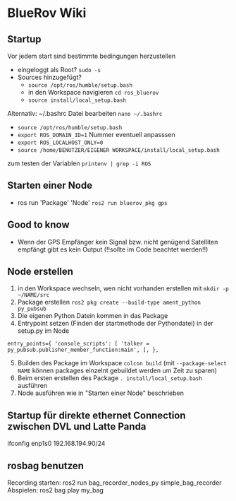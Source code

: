 # BlueRov Wiki
## Startup
Vor jedem start sind bestimmte bedingungen herzustellen
- eingeloggt als Root? `sudo -s`
- Sources hinzugefügt? 
  - `source /opt/ros/humble/setup.bash`
  - in den Workspace navigieren `cd ros_bluerov`
  - `source install/local_setup.bash` 
 
 Alternativ: ~/.bashrc Datei bearbeiten `nano ~/.bashrc`
 - `source /opt/ros/humble/setup.bash`
 - `export ROS_DOMAIN_ID=1` Nummer eventuell anpasssen
 - `export ROS_LOCALHOST_ONLY=0`
 - `source /home/BENUTZER/EIGENER WORKSPACE/install/local_setup.bash`

zum testen der Variablen `printenv | grep -i ROS`

## Starten einer Node
- ros run 'Package' 'Node' `ros2 run bluerov_pkg gps`

## Good to know
- Wenn der GPS Empfänger kein Signal bzw. nicht genügend Satelliten empfängt gibt es kein Output (!!sollte im Code beachtet werden!!)

## Node erstellen
1. in den Workspace wechseln, wen nicht vorhanden erstellen mit `mkdir -p ~/NAME/src`
2. Package erstellen `ros2 pkg create --build-type ament_python py_pubsub`
3. Die eigenen Python Datein kommen in das Package
4. Entrypoint setzen (Finden der startmethode der Pythondatei) in der setup.py im Node
 
`entry_points={
        'console_scripts': [
                'talker = py_pubsub.publisher_member_function:main',
        ],
},`

5. Builden des Package im Workspace `colcon build` (mit `--package-select NAME` können packages einzelnt gebuildet werden um Zeit zu sparen) 
6. Beim ersten erstellen des Package `. install/local_setup.bash` ausführen
7. Node ausführen wie in "Starten einer Node" beschrieben

## Startup für direkte ethernet Connection zwischen DVL und Latte Panda
ifconfig enp1s0 192.168.194.90/24

## rosbag benutzen
Recording starten: ros2 run bag_recorder_nodes_py simple_bag_recorder
Abspielen: ros2 bag play my_bag 


